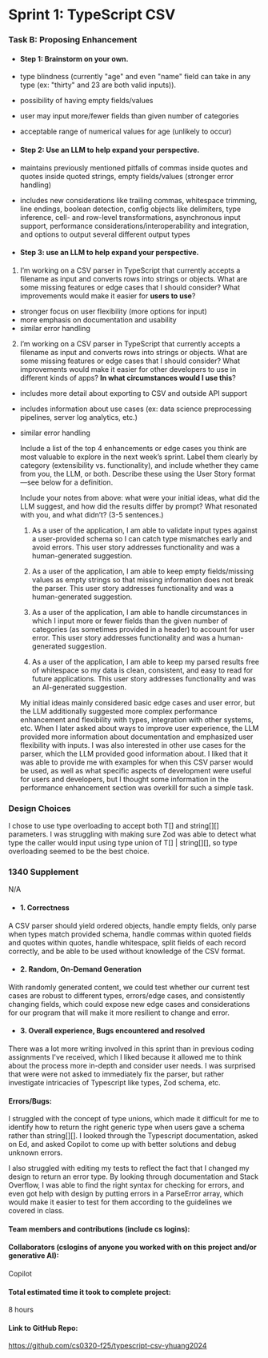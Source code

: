 # Sprint 1: TypeScript CSV

### Task B: Proposing Enhancement

- #### Step 1: Brainstorm on your own.

- type blindness (currently "age" and even "name" field can take in any type (ex: "thirty" and 23 are both valid inputs)).
- possibility of having empty fields/values
- user may input more/fewer fields than given number of categories
- acceptable range of numerical values for age (unlikely to occur)

- #### Step 2: Use an LLM to help expand your perspective.

- maintains previously mentioned pitfalls of commas inside quotes and quotes inside quoted strings, empty fields/values (stronger error handling)
- includes new considerations like trailing commas, whitespace trimming, line endings, boolean detection, config objects like delimiters, type inference, cell- and row-level transformations, asynchronous input support, performance considerations/interoperability and integration, and options to output several different output types

- #### Step 3: use an LLM to help expand your perspective.

1. I’m working on a CSV parser in TypeScript that currently accepts a filename as input and converts rows into strings or objects. What are some missing features or edge cases that I should consider? What improvements would make it easier for **users to use**?

- stronger focus on user flexibility (more options for input)
- more emphasis on documentation and usability
- similar error handling

2. I’m working on a CSV parser in TypeScript that currently accepts a filename as input and converts rows into strings or objects. What are some missing features or edge cases that I should consider? What improvements would make it easier for other developers to use in different kinds of apps? **In what circumstances would I use this**?

- includes more detail about exporting to CSV and outside API support
- includes information about use cases (ex: data science preprocessing pipelines, server log analytics, etc.)
- similar error handling

    Include a list of the top 4 enhancements or edge cases you think are most valuable to explore in the next week’s sprint. Label them clearly by category (extensibility vs. functionality), and include whether they came from you, the LLM, or both. Describe these using the User Story format—see below for a definition. 

    Include your notes from above: what were your initial ideas, what did the LLM suggest, and how did the results differ by prompt? What resonated with you, and what didn’t? (3-5 sentences.) 

    1. As a user of the application, I am able to validate input types against a user-provided schema so I can catch type mismatches early and avoid errors. This user story addresses functionality and was a human-generated suggestion.

    2. As a user of the application, I am able to keep empty fields/missing values as empty strings so that missing information does not break the parser. This user story addresses functionality and was a human-generated suggestion.

    3. As a user of the application, I am able to handle circumstances in which I input more or fewer fields than the given number of categories (as sometimes provided in a header) to account for user error. This user story addresses functionality and was a human-generated suggestion.

    4. As a user of the application, I am able to keep my parsed results free of whitespace so my data is clean, consistent, and easy to read for future applications. This user story addresses functionality and was an AI-generated suggestion.

    My initial ideas mainly considered basic edge cases and user error, but the LLM additionally suggested more complex performance enhancement and flexibility with types, integration with other systems, etc. When I later asked about ways to improve user experience, the LLM provided more information about documentation and emphasized user flexibility with inputs. I was also interested in other use cases for the parser, which the LLM provided good information about. I liked that it was able to provide me with examples for when this CSV parser would be used, as well as what specific aspects of development were useful for users and developers, but I thought some information in the performance enhancement section was overkill for such a simple task.

### Design Choices

I chose to use type overloading to accept both T[] and string[][] parameters. I was struggling with making sure Zod was able to detect what type the caller would input using type union of T[] | string[][], so type overloading seemed to be the best choice. 

### 1340 Supplement

N/A

- #### 1. Correctness

A CSV parser should yield ordered objects, handle empty fields, only parse when types match provided schema, handle commas within quoted fields and quotes within quotes, handle whitespace, split fields of each record correctly, and be able to be used without knowledge of the CSV format.

- #### 2. Random, On-Demand Generation

With randomly generated content, we could test whether our current test cases are robust to different types, errors/edge cases, and consistently changing fields, which could expose new edge cases and considerations for our program that will make it more resilient to change and error.

- #### 3. Overall experience, Bugs encountered and resolved

There was a lot more writing involved in this sprint than in previous coding assignments I've received, which I liked because it allowed me to think about the process more in-depth and consider user needs. I was surprised that were were not asked to immediately fix the parser, but rather investigate intricacies of Typescript like types, Zod schema, etc. 

#### Errors/Bugs:

I struggled with the concept of type unions, which made it difficult for me to identify how to return the right generic type when users gave a schema rather than string[][]. I looked through the Typescript documentation, asked on Ed, and asked Copilot to come up with better solutions and debug unknown errors.

I also struggled with editing my tests to reflect the fact that I changed my design to return an error type. By looking through documentation and Stack Overflow, I was able to find the right syntax for checking for errors, and even got help with design by putting errors in a ParseError array, which would make it easier to test for them according to the guidelines we covered in class.

#### Team members and contributions (include cs logins):

#### Collaborators (cslogins of anyone you worked with on this project and/or generative AI): 
Copilot
#### Total estimated time it took to complete project: 
8 hours
#### Link to GitHub Repo: 
https://github.com/cs0320-f25/typescript-csv-yhuang2024
